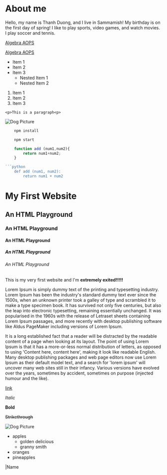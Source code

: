 <!-- Headings -->
# About me

Hello, my name is Thanh Duong, and I live in Sammamish! My birthday is on the first day of spring! I like to play sports, video games, and watch movies. I play soccer and tennis.
<!-- Links -->
[Algebra AOPS](https://bellevue.aopsacademy.org/)

[Algebra AOPS](https://bellevue.aopsacademy.org/)

<!-- UL -->
* Item 1
* Item 2
* Item 3
    * Nested Item 1
    * Nested Item 2

<!-- OL -->
1. Item 1
1. Item 2
1. Item 3

<!-- Inline Code Block -->
`<p>This is a paragraph<p>`

<!-- Images -->
![Dog Picture](https://iso.500px.com/wp-content/uploads/2015/08/dog1_Cover-1500x1000.jpeg)

<!-- Github Markdown -->

<!-- Code Blocks -->
```bash
    npm install

    npm start
```

```javascript
    function add (num1,num2){
        return num1+num2;
    }

```python
    def add (num1, num2):
        return num1 + num2
```





# My First Website
## An HTML Playground
### An HTML Playground
#### An HTML Playground
##### An HTML Playground
###### An HTML Playground

This is my very first website and I'm **extremely exited!!!!!**

Lorem Ipsum is simply dummy text of the printing and typesetting industry. Lorem Ipsum has been the industry's standard dummy text ever since the 1500s, when an unknown printer took a galley of type and scrambled it to make a type specimen book. It has survived not only five centuries, but also the leap into electronic typesetting, remaining essentially unchanged. It was popularised in the 1960s with the release of Letraset sheets containing Lorem Ipsum passages, and more recently with desktop publishing software like Aldus PageMaker including versions of Lorem Ipsum.

It is a long established fact that a reader will be distracted by the readable content of a page when looking at its layout. The point of using Lorem Ipsum is that it has a more-or-less normal distribution of letters, as opposed to using 'Content here, content here', making it look like readable English. Many desktop publishing packages and web page editors now use Lorem Ipsum as their default model text, and a search for 'lorem ipsum' will uncover many web sites still in their infancy. Various versions have evolved over the years, sometimes by accident, sometimes on purpose (injected humour and the like).

[link](https://bellevue.aopsacademy.org/)

*Italic*

**Bold**

~~Strikethrough~~

![Dog Picture](https://images.pexels.com/photos/1108099/pexels-photo-1108099.jpeg?cs=srgb&dl=adorable-animal-breed-1108099.jpg&fm=jpg)

* apples
    * golden delicious
    * granny smith
* oranges
* pineapples

|Name
